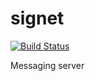 # signet

[![Build Status](https://travis-ci.org/Apilytic/signet.svg?branch=master)](https://travis-ci.org/Apilytic/signet)


Messaging server
